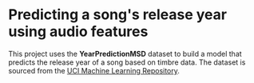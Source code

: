 # Predicting a song's release year using audio features

This project uses the **YearPredictionMSD** dataset to build a model that predicts the release year of a song based on timbre data. The dataset is sourced from the [UCI Machine Learning Repository](https://archive.ics.uci.edu/ml/datasets/yearpredictionmsd).
